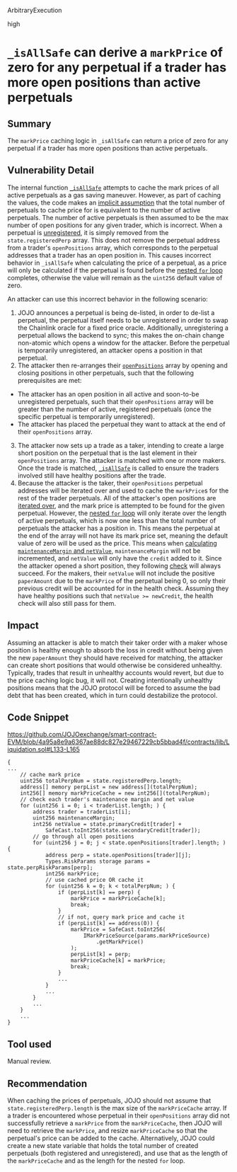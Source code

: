 ArbitraryExecution

high

# `_isAllSafe` can derive a `markPrice` of zero for any perpetual if a trader has more open positions than active perpetuals

## Summary

The `markPrice` caching logic in `_isAllSafe` can return a price of zero for any perpetual if a trader has more open positions than active perpetuals.

## Vulnerability Detail

The internal function [`_isAllSafe`](https://github.com/JOJOexchange/smart-contract-EVM/blob/4a95a8e9a6367ae88dc827e29467229cb5bbad4f/contracts/lib/Liquidation.sol#L129) attempts to cache the mark prices of all active perpetuals as a gas saving maneuver. However, as part of caching the values, the code makes an [implicit assumption](https://github.com/JOJOexchange/smart-contract-EVM/blob/4a95a8e9a6367ae88dc827e29467229cb5bbad4f/contracts/lib/Liquidation.sol#L134-L136) that the total number of perpetuals to cache price for is equivalent to the number of active perpetuals. The number of active perpetuals is then assumed to be the max number of open positions for any given trader, which is incorrect. When a perpetual is [unregistered](https://github.com/JOJOexchange/smart-contract-EVM/blob/4a95a8e9a6367ae88dc827e29467229cb5bbad4f/contracts/lib/Operation.sol#L50-L57), it is simply removed from the `state.registeredPerp` array. This does not remove the perpetual address from a trader's `openPositions` array, which corresponds to the perpetual addresses that a trader has an open position in. This causes incorrect behavior in `_isAllSafe` when calculating the price of a perpetual, as a price will only be calculated if the perpetual is found before the [nested `for` loop](https://github.com/JOJOexchange/smart-contract-EVM/blob/4a95a8e9a6367ae88dc827e29467229cb5bbad4f/contracts/lib/Liquidation.sol#L151) completes, otherwise the value will remain as the `uint256` default value of zero.

An attacker can use this incorrect behavior in the following scenario:

1. JOJO announces a perpetual is being de-listed, in order to de-list a perpetual, the perpetual itself needs to be unregistered in order to swap the Chainlink oracle for a fixed price oracle. Additionally, unregistering a perpetual allows the backend to sync; this makes the on-chain change non-atomic which opens a window for the attacker. Before the perpetual is temporarily unregistered, an attacker opens a position in that perpetual.
2. The attacker then re-arranges their [`openPositions`](https://github.com/JOJOexchange/smart-contract-EVM/blob/4a95a8e9a6367ae88dc827e29467229cb5bbad4f/contracts/lib/Types.sol#L31) array by opening and closing positions in other perpetuals, such that the following prerequisites are met:

* The attacker has an open position in all active and soon-to-be unregistered perpetuals, such that their `openPositions` array will be greater than the number of active, registered perpetuals (once the specific perpetual is temporarily unregistered).
* The attacker has placed the perpetual they want to attack at the end of their `openPositions` array.

3. The attacker now sets up a trade as a taker, intending to create a large short position on the perpetual that is the last element in their `openPositions` array. The attacker is matched with one or more makers. Once the trade is matched, [`_isAllSafe`](https://github.com/JOJOexchange/smart-contract-EVM/blob/4a95a8e9a6367ae88dc827e29467229cb5bbad4f/contracts/impl/Perpetual.sol#L109) is called to ensure the traders involved still have healthy positions after the trade.
4. Because the attacker is the taker, their `openPositions` perpetual addresses will be iterated over and used to cache the `markPrice`s for the rest of the trader perpetuals. All of the attacker's open positions are [iterated over](https://github.com/JOJOexchange/smart-contract-EVM/blob/4a95a8e9a6367ae88dc827e29467229cb5bbad4f/contracts/lib/Liquidation.sol#L145-L146), and the mark price is attempted to be found for the given perpetual. However, the [nested `for` loop](https://github.com/JOJOexchange/smart-contract-EVM/blob/4a95a8e9a6367ae88dc827e29467229cb5bbad4f/contracts/lib/Liquidation.sol#L150-L151) will only iterate over the length of active perpetuals, which is now one less than the total number of perpetuals the attacker has a position in. This means the perpetual at the end of the array will not have its mark price set, meaning the default value of zero will be used as the price. This means when [calculating `maintenanceMargin` and `netValue`](https://github.com/JOJOexchange/smart-contract-EVM/blob/4a95a8e9a6367ae88dc827e29467229cb5bbad4f/contracts/lib/Liquidation.sol#L170-L176), `maintenanceMargin` will not be incremented, and `netValue` will only have the `credit` added to it. Since the attacker opened a short position, they following [check](https://github.com/JOJOexchange/smart-contract-EVM/blob/4a95a8e9a6367ae88dc827e29467229cb5bbad4f/contracts/lib/Liquidation.sol#L182-L183) will always succeed. For the makers, their `netValue` will not include the positive `paperAmount` due to the `markPrice` of the perpetual being 0, so only their previous credit will be accounted for in the health check. Assuming they have healthy positions such that `netValue >= newCredit`, the health check will also still pass for them.

## Impact

Assuming an attacker is able to match their taker order with a maker whose position is healthy enough to absorb the loss in credit without being given the new `paperAmount` they should have received for matching, the attacker can create short positions that would otherwise be considered unhealthy. Typically, trades that result in unhealthy accounts would revert, but due to the price caching logic bug, it will not. Creating intentionally unhealthy positions means that the JOJO protocol will be forced to assume the bad debt that has been created, which in turn could destabilize the protocol.

## Code Snippet

https://github.com/JOJOexchange/smart-contract-EVM/blob/4a95a8e9a6367ae88dc827e29467229cb5bbad4f/contracts/lib/Liquidation.sol#L133-L165

```solidity
{
...
    // cache mark price
    uint256 totalPerpNum = state.registeredPerp.length;
    address[] memory perpList = new address[](totalPerpNum);
    int256[] memory markPriceCache = new int256[](totalPerpNum);
    // check each trader's maintenance margin and net value
    for (uint256 i = 0; i < traderList.length; ) {
        address trader = traderList[i];
        uint256 maintenanceMargin;
        int256 netValue = state.primaryCredit[trader] +
            SafeCast.toInt256(state.secondaryCredit[trader]);
        // go through all open positions
        for (uint256 j = 0; j < state.openPositions[trader].length; ) {
            address perp = state.openPositions[trader][j];
            Types.RiskParams storage params = state.perpRiskParams[perp];
            int256 markPrice;
            // use cached price OR cache it
            for (uint256 k = 0; k < totalPerpNum; ) {
                if (perpList[k] == perp) {
                    markPrice = markPriceCache[k];
                    break;
                }
                // if not, query mark price and cache it
                if (perpList[k] == address(0)) {
                    markPrice = SafeCast.toInt256(
                        IMarkPriceSource(params.markPriceSource)
                            .getMarkPrice()
                    );
                    perpList[k] = perp;
                    markPriceCache[k] = markPrice;
                    break;
                }
                ...
            }
            ...
        }
        ...
    }
    ...
}
```

## Tool used

Manual review.

## Recommendation

When caching the prices of perpetuals, JOJO should not assume that `state.registeredPerp.length` is the max size of the `markPriceCache` array. If a trader is encountered whose perpetual in their `openPositions` array did not successfully retrieve a `markPrice` from the `markPriceCache`, then JOJO will need to retrieve the `markPrice`, and resize `markPriceCache` so that the perpetual's price can be added to the cache. Alternatively, JOJO could create a new state variable that holds the total number of created perpetuals (both registered and unregistered), and use that as the length of the `markPriceCache` and as the length for the nested `for` loop.

